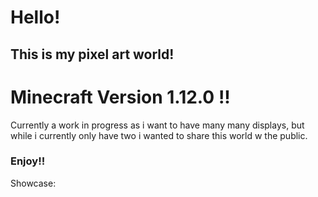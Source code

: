 # Hello!
## This is my pixel art world!

# Minecraft Version 1.12.0 !!

Currently a work in progress as i want to have many many displays, but while i currently only have two i wanted to share this world w the public.

### Enjoy!!

Showcase:
